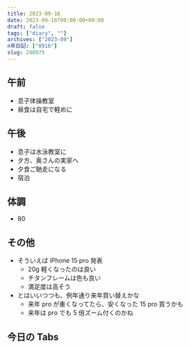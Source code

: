 ```yaml
---
title: 2023-09-16
date: 2023-09-16T00:00:00+09:00
draft: false
tags: ["diary", ""]
archives: ["2023-09"]
n年日記: ["0916"]
slug: 240975
---
```


## 午前

- 息子体操教室
- 昼食は自宅で軽めに

## 午後

- 息子は水泳教室に
- 夕方、奥さんの実家へ
- 夕食ご馳走になる
- 宿泊

## 体調

- 80

## その他

- そういえば iPhone 15 pro 発表
  - 20g 軽くなったのは良い
  - チタンフレームは色も良い
  - 満足度は高そう
- とはいいつつも、例年通り来年買い替えかな
  - 来年 pro が重くなってたら、安くなった 15 pro 買うかも
  - 来年は pro でも 5 倍ズーム付くのかね

## 今日の Tabs
